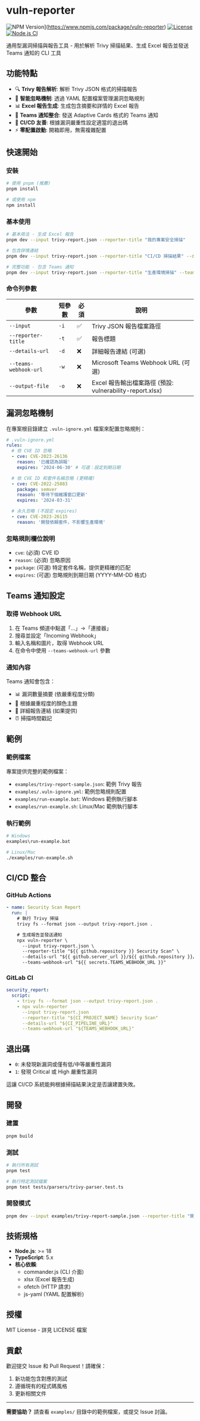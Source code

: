# vuln-reporter

![NPM Version](https://img.shields.io/npm/v/vuln-reporter.svg)](https://www.npmjs.com/package/vuln-reporter)
[![License](https://img.shields.io/npm/l/vuln-reporter.svg)](https://github.com/zhengdelin/vuln-reporter/blob/main/LICENSE)
[![Node.js CI](https://github.com/zhengdelin/vuln-reporter/actions/workflows/node.js.yml/badge.svg)](https://github.com/zhengdelin/vuln-reporter/actions/workflows/node.js.yml)

通用型漏洞掃描與報告工具 - 用於解析 Trivy 掃描結果、生成 Excel 報告並發送 Teams 通知的 CLI 工具

## 功能特點

- 🔍 **Trivy 報告解析**: 解析 Trivy JSON 格式的掃描報告
- 🚫 **智能忽略機制**: 透過 YAML 配置檔案管理漏洞忽略規則
- 📊 **Excel 報告生成**: 生成包含摘要和詳情的 Excel 報告
- 📢 **Teams 通知整合**: 發送 Adaptive Cards 格式的 Teams 通知
- 🎯 **CI/CD 友善**: 根據漏洞嚴重性設定適當的退出碼
- ⚡ **零配置啟動**: 開箱即用，無需複雜配置

## 快速開始

### 安裝

```bash
# 使用 pnpm (推薦)
pnpm install

# 或使用 npm
npm install
```

### 基本使用

```bash
# 基本用法 - 生成 Excel 報告
pnpm dev --input trivy-report.json --reporter-title "我的專案安全掃描"

# 包含詳情連結
pnpm dev --input trivy-report.json --reporter-title "CI/CD 掃描結果" --details-url "https://github.com/your-repo/actions/runs/123"

# 完整功能 - 包含 Teams 通知
pnpm dev --input trivy-report.json --reporter-title "生產環境掃描" --teams-webhook-url "YOUR_TEAMS_WEBHOOK_URL" --output-file "security-report.xlsx"
```

### 命令列參數

| 參數                  | 短參數 | 必須 | 說明                                                     |
| --------------------- | ------ | ---- | -------------------------------------------------------- |
| `--input`             | `-i`   | ✅   | Trivy JSON 報告檔案路徑                                  |
| `--reporter-title`    | `-t`   | ✅   | 報告標題                                                 |
| `--details-url`       | `-d`   | ❌   | 詳細報告連結 (可選)                                      |
| `--teams-webhook-url` | `-w`   | ❌   | Microsoft Teams Webhook URL (可選)                       |
| `--output-file`       | `-o`   | ❌   | Excel 報告輸出檔案路徑 (預設: vulnerability-report.xlsx) |

## 漏洞忽略機制

在專案根目錄建立 `.vuln-ignore.yml` 檔案來配置忽略規則：

```yaml
# .vuln-ignore.yml
rules:
  # 依 CVE ID 忽略
  - cve: CVE-2023-26136
    reason: '已確認為誤報'
    expires: '2024-06-30' # 可選：設定到期日期

  # 依 CVE ID 和套件名稱忽略 (更精確)
  - cve: CVE-2022-25883
    package: semver
    reason: '等待下個維護窗口更新'
    expires: '2024-03-31'

  # 永久忽略 (不設定 expires)
  - cve: CVE-2023-26115
    reason: '開發依賴套件，不影響生產環境'
```

### 忽略規則欄位說明

- `cve`: (必須) CVE ID
- `reason`: (必須) 忽略原因
- `package`: (可選) 特定套件名稱，提供更精確的匹配
- `expires`: (可選) 忽略規則到期日期 (YYYY-MM-DD 格式)

## Teams 通知設定

### 取得 Webhook URL

1. 在 Teams 頻道中點選「...」→「連接器」
2. 搜尋並設定「Incoming Webhook」
3. 輸入名稱和圖片，取得 Webhook URL
4. 在命令中使用 `--teams-webhook-url` 參數

### 通知內容

Teams 通知會包含：

- 📊 漏洞數量摘要 (依嚴重程度分類)
- 🎨 根據嚴重程度的顏色主題
- 🔗 詳細報告連結 (如果提供)
- ⏰ 掃描時間戳記

## 範例

### 範例檔案

專案提供完整的範例檔案：

- `examples/trivy-report-sample.json`: 範例 Trivy 報告
- `examples/.vuln-ignore.yml`: 範例忽略規則配置
- `examples/run-example.bat`: Windows 範例執行腳本
- `examples/run-example.sh`: Linux/Mac 範例執行腳本

### 執行範例

```bash
# Windows
examples\run-example.bat

# Linux/Mac
./examples/run-example.sh
```

## CI/CD 整合

### GitHub Actions

```yaml
- name: Security Scan Report
  run: |
    # 執行 Trivy 掃描
    trivy fs --format json --output trivy-report.json .

    # 生成報告並發送通知
    npx vuln-reporter \
      --input trivy-report.json \
      --reporter-title "${{ github.repository }} Security Scan" \
      --details-url "${{ github.server_url }}/${{ github.repository }}/actions/runs/${{ github.run_id }}" \
      --teams-webhook-url "${{ secrets.TEAMS_WEBHOOK_URL }}"
```

### GitLab CI

```yaml
security_report:
  script:
    - trivy fs --format json --output trivy-report.json .
    - npx vuln-reporter
      --input trivy-report.json
      --reporter-title "${CI_PROJECT_NAME} Security Scan"
      --details-url "${CI_PIPELINE_URL}"
      --teams-webhook-url "${TEAMS_WEBHOOK_URL}"
```

## 退出碼

- `0`: 未發現新漏洞或僅有低/中等嚴重性漏洞
- `1`: 發現 Critical 或 High 嚴重性漏洞

這讓 CI/CD 系統能夠根據掃描結果決定是否讓建置失敗。

## 開發

### 建置

```bash
pnpm build
```

### 測試

```bash
# 執行所有測試
pnpm test

# 執行特定測試檔案
pnpm test tests/parsers/trivy-parser.test.ts
```

### 開發模式

```bash
pnpm dev --input examples/trivy-report-sample.json --reporter-title "開發測試"
```

## 技術規格

- **Node.js**: >= 18
- **TypeScript**: 5.x
- **核心依賴**:
  - commander.js (CLI 介面)
  - xlsx (Excel 報告生成)
  - ofetch (HTTP 請求)
  - js-yaml (YAML 配置解析)

## 授權

MIT License - 詳見 LICENSE 檔案

## 貢獻

歡迎提交 Issue 和 Pull Request！請確保：

1. 新功能包含對應的測試
2. 遵循現有的程式碼風格
3. 更新相關文件

---

**需要協助？** 請查看 `examples/` 目錄中的範例檔案，或提交 Issue 討論。
